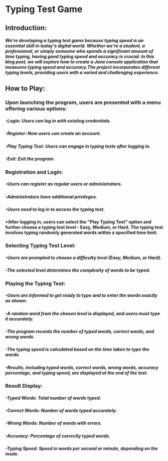 # Typing Test Game
## Introduction: 
##### We're developing a typing test game because typing speed is an essential skill in today's digital world. Whether we're a student, a professional, or simply someone who spends a significant amount of time typing, having good typing speed and accuracy is crucial. In this blog post, we will explore how to create a Java console application that measures typing speed and accuracy.The project incorporates different typing levels, providing users with a varied and challenging experience.
## How to Play:
### Upon launching the program, users are presented with a menu offering various options:

##### -Login: Users can log in with existing credentials.
##### -Register: New users can create an account.
##### -Play Typing Test: Users can engage in typing tests after logging in.
##### -Exit: Exit the program.
### Registration and Login:

##### -Users can register as regular users or administrators.
##### -Administrators have additional privileges.
##### -Users need to log in to access the typing test.

#### +After logging in, users can select the "Play Typing Test" option and further choose a typing test level - Easy, Medium, or Hard. The typing test involves typing randomly generated words within a specified time limit.

### Selecting Typing Test Level:

##### -Users are prompted to choose a difficulty level (Easy, Medium, or Hard).
##### -The selected level determines the complexity of words to be typed.
### Playing the Typing Test:

##### -Users are informed to get ready to type and to enter the words exactly as shown.
##### -A random word from the chosen level is displayed, and users must type it accurately.
##### -The program records the number of typed words, correct words, and wrong words.
##### -The typing speed is calculated based on the time taken to type the words.
##### -Results, including typed words, correct words, wrong words, accuracy percentage, and typing speed, are displayed at the end of the test.
### Result Display:

##### -Typed Words: Total number of words typed.
##### -Correct Words: Number of words typed accurately.
##### -Wrong Words: Number of words with errors.
##### -Accuracy: Percentage of correctly typed words.
##### -Typing Speed: Speed in words per second or minute, depending on the mode.

